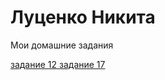 # Луценко Никита
Мои домашние задания

[задание 12 ](https://lutsnik.github.io/lesson-6/ "моя готовая домашка")
[задание 17 ](https://lutsnik.github.io/lesson-17/src/ "моя готовая домашка")

